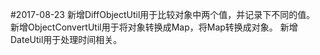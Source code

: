 #2017-08-23
	新增DiffObjectUtil用于比较对象中两个值，并记录下不同的值。
	新增ObjectConvertUtil用于将对象转换成Map，将Map转换成对象。
	新增DateUtil用于处理时间相关。